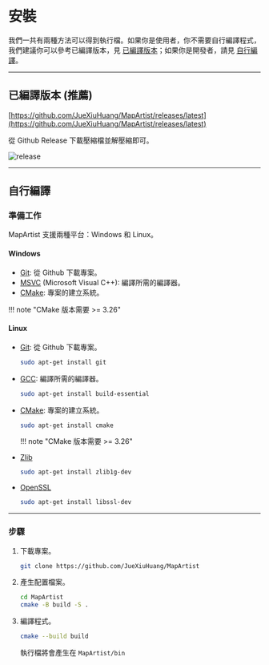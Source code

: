 # 安裝

我們一共有兩種方法可以得到執行檔。如果你是使用者，你不需要自行編譯程式，我們建議你可以參考已編譯版本，見 [已編譯版本](#已編譯版本 (推薦))；如果你是開發者，請見 [自行編譯](#自行編譯)。

---

## 已編譯版本 (推薦)

[https://github.com/JueXiuHuang/MapArtist/releases/latest](https://github.com/JueXiuHuang/MapArtist/releases/latest)

從 Github Release 下載壓縮檔並解壓縮即可。

![release](site:images/release.png)

---

## 自行編譯

### 準備工作

MapArtist 支援兩種平台：Windows 和 Linux。

#### Windows

- [Git](https://git-scm.com/): 從 Github 下載專案。
- [MSVC](https://visualstudio.microsoft.com/downloads/) (Microsoft Visual C++): 編譯所需的編譯器。
- [CMake](https://cmake.org/): 專案的建立系統。

!!! note "CMake 版本需要 >= 3.26"

#### Linux

- [Git](https://git-scm.com/): 從 Github 下載專案。

    ```bash
    sudo apt-get install git
    ```

- [GCC](https://gcc.gnu.org/): 編譯所需的編譯器。

    ```bash
    sudo apt-get install build-essential
    ```

- [CMake](https://cmake.org/): 專案的建立系統。

    ```bash
    sudo apt-get install cmake
    ```

    !!! note "CMake 版本需要 >= 3.26"

- [Zlib](https://www.zlib.net/)

    ```bash
    sudo apt-get install zlib1g-dev
    ```

- [OpenSSL](https://www.openssl.org/)

    ```bash
    sudo apt-get install libssl-dev
    ```

---

### 步驟

1. 下載專案。

    ``` bash
    git clone https://github.com/JueXiuHuang/MapArtist
    ```

2. 產生配置檔案。

    ``` bash
    cd MapArtist
    cmake -B build -S .
    ```

3. 編譯程式。

    ``` bash
    cmake --build build
    ```

    執行檔將會產生在 `MapArtist/bin`
